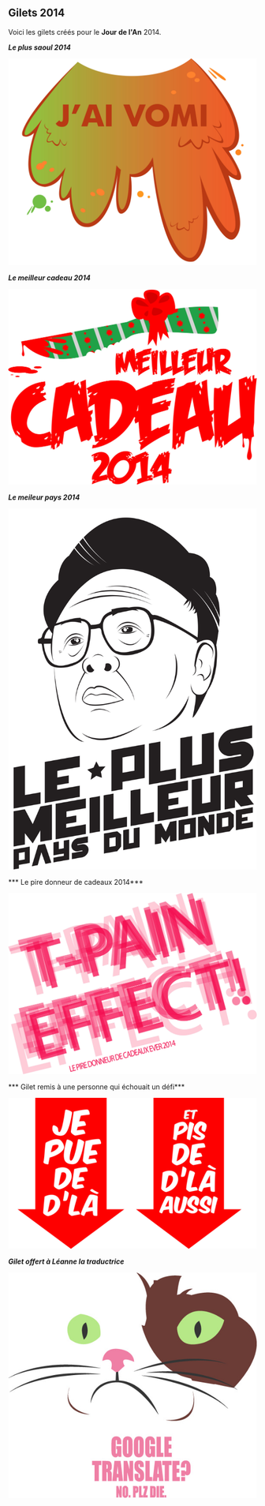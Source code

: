 ## Gilets 2014

Voici les gilets créés pour le **Jour de l'An** 2014.

***Le plus saoul 2014***

![images/jdl2014_img_gilet1.jpg](images/jdl2014_img_gilet1.jpg)

***Le meilleur cadeau 2014***

![images/jdl2014_img_gilet1.jpg](images/jdl2014_img_gilet2.jpg)

***Le meileur pays 2014***

![images/jdl2014_img_gilet1.jpg](images/jdl2014_img_gilet3.jpg)

*** Le pire donneur de cadeaux 2014***

![images/jdl2014_img_gilet1.jpg](images/jdl2014_img_gilet4.jpg)

*** Gilet remis à une personne qui échouait un défi***

![images/jdl2014_img_gilet1.jpg](images/jdl2014_img_gilet5.jpg)

***Gilet offert à Léanne la traductrice***

![images/jdl2014_img_gilet1.jpg](images/jdl2014_img_gilet6.jpg)

